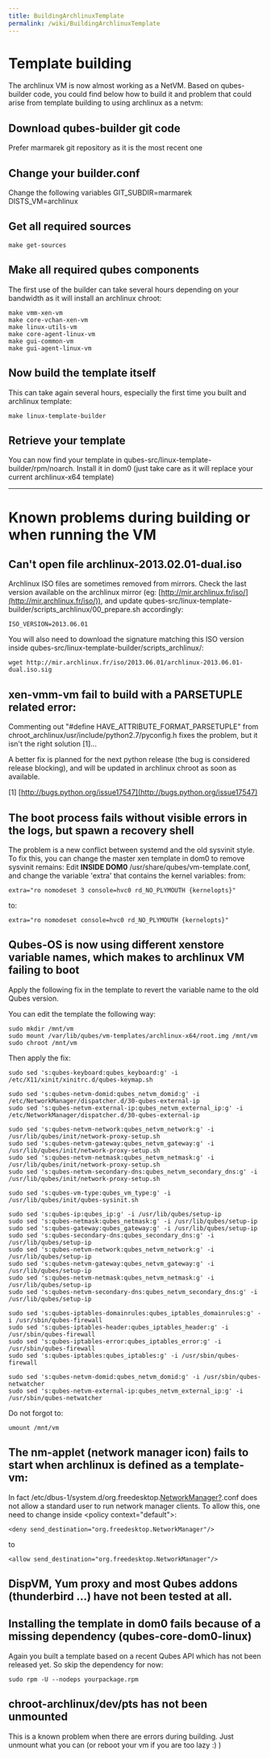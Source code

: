 ```yaml
---
title: BuildingArchlinuxTemplate
permalink: /wiki/BuildingArchlinuxTemplate
---
```


Template building
=================

The archlinux VM is now almost working as a NetVM. Based on qubes-builder code, you could find below how to build it and problem that could arise from template building to using archlinux as a netvm:

Download qubes-builder git code
-------------------------------

Prefer marmarek git repository as it is the most recent one

Change your builder.conf
------------------------

Change the following variables GIT\_SUBDIR=marmarek DISTS\_VM=archlinux

Get all required sources
------------------------

``` {.wiki}
make get-sources
```

Make all required qubes components
----------------------------------

The first use of the builder can take several hours depending on your bandwidth as it will install an archlinux chroot:

``` {.wiki}
make vmm-xen-vm
make core-vchan-xen-vm
make linux-utils-vm
make core-agent-linux-vm
make gui-common-vm
make gui-agent-linux-vm
```

Now build the template itself
-----------------------------

This can take again several hours, especially the first time you built and archlinux template:

``` {.wiki}
make linux-template-builder
```

Retrieve your template
----------------------

You can now find your template in qubes-src/linux-template-builder/rpm/noarch. Install it in dom0 (just take care as it will replace your current archlinux-x64 template)

* * * * *

Known problems during building or when running the VM
=====================================================

Can't open file archlinux-2013.02.01-dual.iso
---------------------------------------------

Archlinux ISO files are sometimes removed from mirrors. Check the last version available on the archlinux mirror (eg: [​http://mir.archlinux.fr/iso/](http://mir.archlinux.fr/iso/)), and update qubes-src/linux-template-builder/scripts\_archlinux/00\_prepare.sh accordingly:

``` {.wiki}
ISO_VERSION=2013.06.01
```

You will also need to download the signature matching this ISO version inside qubes-src/linux-template-builder/scripts\_archlinux/:

``` {.wiki}
wget http://mir.archlinux.fr/iso/2013.06.01/archlinux-2013.06.01-dual.iso.sig
```

xen-vmm-vm fail to build with a PARSETUPLE related error:
---------------------------------------------------------

Commenting out "\#define HAVE\_ATTRIBUTE\_FORMAT\_PARSETUPLE" from chroot\_archlinux/usr/include/python2.7/pyconfig.h fixes the problem, but it isn't the right solution [1]...

A better fix is planned for the next python release (the bug is considered release blocking), and will be updated in archlinux chroot as soon as available.

[1] [​http://bugs.python.org/issue17547](http://bugs.python.org/issue17547)

The boot process fails without visible errors in the logs, but spawn a recovery shell
-------------------------------------------------------------------------------------

The problem is a new conflict between systemd and the old sysvinit style. To fix this, you can change the master xen template in dom0 to remove sysvinit remains: Edit **INSIDE DOM0** /usr/share/qubes/vm-template.conf, and change the variable 'extra' that contains the kernel variables: from:

``` {.wiki}
extra="ro nomodeset 3 console=hvc0 rd_NO_PLYMOUTH {kernelopts}"
```

to:

``` {.wiki}
extra="ro nomodeset console=hvc0 rd_NO_PLYMOUTH {kernelopts}"
```

Qubes-OS is now using different xenstore variable names, which makes to archlinux VM failing to boot
----------------------------------------------------------------------------------------------------

Apply the following fix in the template to revert the variable name to the old Qubes version.

You can edit the template the following way:

``` {.wiki}
sudo mkdir /mnt/vm
sudo mount /var/lib/qubes/vm-templates/archlinux-x64/root.img /mnt/vm
sudo chroot /mnt/vm
```

Then apply the fix:

``` {.wiki}
sudo sed 's:qubes-keyboard:qubes_keyboard:g' -i /etc/X11/xinit/xinitrc.d/qubes-keymap.sh

sudo sed 's:qubes-netvm-domid:qubes_netvm_domid:g' -i /etc/NetworkManager/dispatcher.d/30-qubes-external-ip
sudo sed 's:qubes-netvm-external-ip:qubes_netvm_external_ip:g' -i /etc/NetworkManager/dispatcher.d/30-qubes-external-ip

sudo sed 's:qubes-netvm-network:qubes_netvm_network:g' -i /usr/lib/qubes/init/network-proxy-setup.sh
sudo sed 's:qubes-netvm-gateway:qubes_netvm_gateway:g' -i /usr/lib/qubes/init/network-proxy-setup.sh
sudo sed 's:qubes-netvm-netmask:qubes_netvm_netmask:g' -i /usr/lib/qubes/init/network-proxy-setup.sh
sudo sed 's:qubes-netvm-secondary-dns:qubes_netvm_secondary_dns:g' -i /usr/lib/qubes/init/network-proxy-setup.sh

sudo sed 's:qubes-vm-type:qubes_vm_type:g' -i /usr/lib/qubes/init/qubes-sysinit.sh

sudo sed 's:qubes-ip:qubes_ip:g' -i /usr/lib/qubes/setup-ip
sudo sed 's:qubes-netmask:qubes_netmask:g' -i /usr/lib/qubes/setup-ip
sudo sed 's:qubes-gateway:qubes_gateway:g' -i /usr/lib/qubes/setup-ip
sudo sed 's:qubes-secondary-dns:qubes_secondary_dns:g' -i /usr/lib/qubes/setup-ip
sudo sed 's:qubes-netvm-network:qubes_netvm_network:g' -i /usr/lib/qubes/setup-ip
sudo sed 's:qubes-netvm-gateway:qubes_netvm_gateway:g' -i /usr/lib/qubes/setup-ip
sudo sed 's:qubes-netvm-netmask:qubes_netvm_netmask:g' -i /usr/lib/qubes/setup-ip
sudo sed 's:qubes-netvm-secondary-dns:qubes_netvm_secondary_dns:g' -i /usr/lib/qubes/setup-ip

sudo sed 's:qubes-iptables-domainrules:qubes_iptables_domainrules:g' -i /usr/sbin/qubes-firewall
sudo sed 's:qubes-iptables-header:qubes_iptables_header:g' -i /usr/sbin/qubes-firewall
sudo sed 's:qubes-iptables-error:qubes_iptables_error:g' -i /usr/sbin/qubes-firewall
sudo sed 's:qubes-iptables:qubes_iptables:g' -i /usr/sbin/qubes-firewall

sudo sed 's:qubes-netvm-domid:qubes_netvm_domid:g' -i /usr/sbin/qubes-netwatcher
sudo sed 's:qubes-netvm-external-ip:qubes_netvm_external_ip:g' -i /usr/sbin/qubes-netwatcher
```

Do not forgot to:

``` {.wiki}
umount /mnt/vm
```

The nm-applet (network manager icon) fails to start when archlinux is defined as a template-vm:
-----------------------------------------------------------------------------------------------

In fact /etc/dbus-1/system.d/org.freedesktop.[NetworkManager?](/wiki/NetworkManager).conf does not allow a standard user to run network manager clients. To allow this, one need to change inside \<policy context="default"\>:

``` {.wiki}
<deny send_destination="org.freedesktop.NetworkManager"/>
```

to

``` {.wiki}
<allow send_destination="org.freedesktop.NetworkManager"/>
```

DispVM, Yum proxy and most Qubes addons (thunderbird ...) have not been tested at all.
--------------------------------------------------------------------------------------

Installing the template in dom0 fails because of a missing dependency (qubes-core-dom0-linux)
---------------------------------------------------------------------------------------------

Again you built a template based on a recent Qubes API which has not been released yet. So skip the dependency for now:

``` {.wiki}
sudo rpm -U --nodeps yourpackage.rpm
```

chroot-archlinux/dev/pts has not been unmounted
-----------------------------------------------

This is a known problem when there are errors during building. Just unmount what you can (or reboot your vm if you are too lazy :) )

